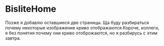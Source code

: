 # BisliteHome
Позже я добавлю оставшиеся две страницы. Ща буду разбираться почему некоторые изображение криво отображаются.Короче, коллеги, я без понятия почему они криво отоброжаются, но я разбирусь с этим завтра.
